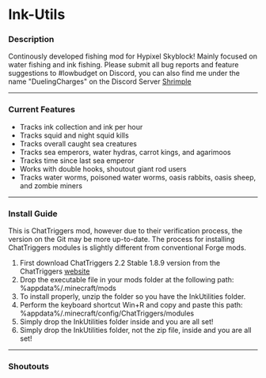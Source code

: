 # Ink-Utils

### **Description**

Continously developed fishing mod for Hypixel Skyblock! Mainly focused on water fishing and ink fishing. Please submit all bug reports and feature suggestions to #lowbudget on Discord, you can also find me under the name "DuelingCharges" on the Discord Server [Shrimple](https://discord.gg/tJu2n6tT)
***

### **Current Features**
- Tracks ink collection and ink per hour
- Tracks squid and night squid kills
- Tracks overall caught sea creatures
- Tracks sea emperors, water hydras, carrot kings, and agarimoos
- Tracks time since last sea emperor
- Works with double hooks, shoutout giant rod users
- Tracks water worms, poisoned water worms, oasis rabbits, oasis sheep, and zombie miners
***

### **Install Guide**
This is ChatTriggers mod, however due to their verification process, the version on the Git may be more up-to-date. The process for installing ChatTriggers modules is slightly different from conventional Forge mods.
1. First download ChatTriggers 2.2 Stable 1.8.9 version from the ChatTriggers [website](https://www.chattriggers.com/)
2. Drop the executable file in your mods folder at the following path: %appdata%/.minecraft/mods
3. To install properly, unzip the folder so you have the InkUtilities folder.
4. Perform the keyboard shortcut Win+R and copy and paste this path: %appdata%/.minecraft/config/ChatTriggers/modules
5. Simply drop the InkUtilities folder inside and you are all set!
5. Simply drop the InkUtilities folder, not the zip file, inside and you are all set!
***

### **Shoutouts**
